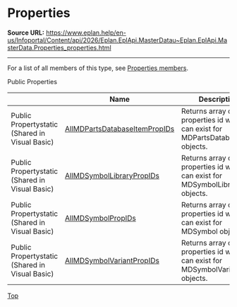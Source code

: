 # Properties

**Source URL:** https://www.eplan.help/en-us/Infoportal/Content/api/2026/Eplan.EplApi.MasterDatau~Eplan.EplApi.MasterData.Properties_properties.html

---

For a list of all members of this type, see [Properties members](Eplan.EplApi.MasterDatau~Eplan.EplApi.MasterData.Properties_members.html).

Public Properties

|  | Name | Description |
| --- | --- | --- |
| Public Propertystatic (Shared in Visual Basic) | [AllMDPartsDatabaseItemPropIDs](Eplan.EplApi.MasterDatau~Eplan.EplApi.MasterData.Properties~AllMDPartsDatabaseItemPropIDs.html) | Returns array of all P8 properties id which can exist for MDPartsDatabaseItem objects. |
| Public Propertystatic (Shared in Visual Basic) | [AllMDSymbolLibraryPropIDs](Eplan.EplApi.MasterDatau~Eplan.EplApi.MasterData.Properties~AllMDSymbolLibraryPropIDs.html) | Returns array of all P8 properties id which can exist for MDSymbolLibrary objects. |
| Public Propertystatic (Shared in Visual Basic) | [AllMDSymbolPropIDs](Eplan.EplApi.MasterDatau~Eplan.EplApi.MasterData.Properties~AllMDSymbolPropIDs.html) | Returns array of all P8 properties id which can exist for MDSymbol objects. |
| Public Propertystatic (Shared in Visual Basic) | [AllMDSymbolVariantPropIDs](Eplan.EplApi.MasterDatau~Eplan.EplApi.MasterData.Properties~AllMDSymbolVariantPropIDs.html) | Returns array of all P8 properties id which can exist for MDSymbolVariant objects. |

[Top](#top)
